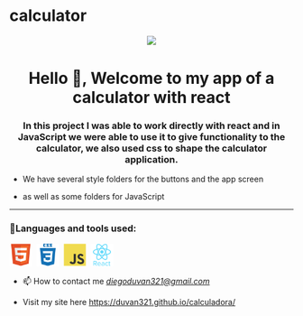 # calculator

<div id="header" align="center">
<img src="https://sigdeletras.com/images/blog/202004_react_leaflet/react.png" width="200"/>
<h1 align="center">Hello 👋, Welcome to my app of a calculator with react</h1>
<h3 align="center">In this project I was able to work directly with react and in JavaScript we were able to use it to give functionality to the calculator, we also used css to shape the calculator application.
</div>

- We have several style folders for the buttons and the app screen

- as well as some folders for JavaScript

---


<div align="left">
<h3>🔨Languages and tools used:</h3>
<div>
<img src="https://github.com/devicons/devicon/raw/master/icons/html5/html5-original.svg" title="HTML5" alt="HTML" width="40" height="40"/>&nbsp;
<img src="https://github.com/devicons/devicon/raw/master/icons/css3/css3-plain-wordmark.svg" title="CSS3" alt="CSS" width="40" height="40"/>&nbsp;
<img src="https://github.com/devicons/devicon/raw/master/icons/javascript/javascript-original.svg" title="JAVASCRIPT" alt="JAVASCRIPT" width="40" height="40"/>&nbsp;
<img src="https://github.com/devicons/devicon/raw/master/icons/react/react-original-wordmark.svg" title="REACT" alt="REACT" width="40" height="40"/>&nbsp;

- 📫 How to contact me
*diegoduvan321@gmail.com*

- Visit my site here  https://duvan321.github.io/calculadora/
